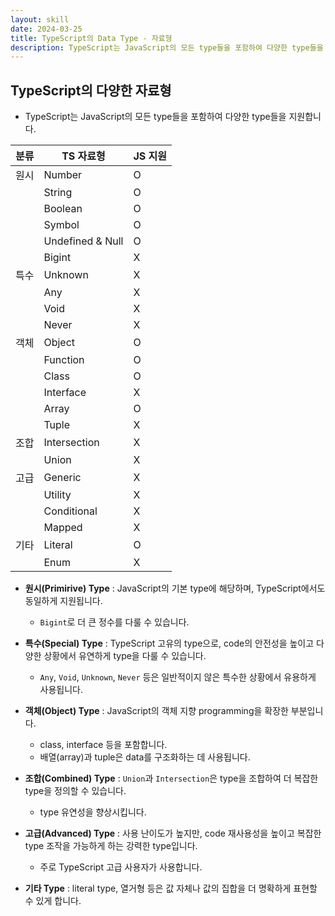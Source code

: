```yaml
---
layout: skill
date: 2024-03-25
title: TypeScript의 Data Type - 자료형
description: TypeScript는 JavaScript의 모든 type들을 포함하여 다양한 type들을 지원하며, 원시, 특수, 객체, 조합, 고급 등의 다양한 type이 있습니다.
---
```



## TypeScript의 다양한 자료형

- TypeScript는 JavaScript의 모든 type들을 포함하여 다양한 type들을 지원합니다.

| 분류 | TS 자료형 | JS 지원 |
| --- | --- | --- |
| 원시 | Number | O |
|  | String | O |
|  | Boolean | O |
|  | Symbol | O |
|  | Undefined & Null | O |
|  | Bigint | X |
| 특수 | Unknown | X |
|  | Any | X |
|  | Void | X |
|  | Never | X |
| 객체 | Object | O |
|  | Function | O |
|  | Class | O |
|  | Interface | X |
|  | Array | O |
|  | Tuple | X |
| 조합 | Intersection | X |
|  | Union | X |
| 고급 | Generic | X |
|  | Utility | X |
|  | Conditional | X |
|  | Mapped | X |
| 기타 | Literal | O |
|  | Enum | X |


- **원시(Primirive) Type** : JavaScript의 기본 type에 해당하며, TypeScript에서도 동일하게 지원됩니다.
    - `Bigint`로 더 큰 정수를 다룰 수 있습니다.
  
- **특수(Special) Type** : TypeScript 고유의 type으로, code의 안전성을 높이고 다양한 상황에서 유연하게 type을 다룰 수 있습니다.
    - `Any`, `Void`, `Unknown`, `Never` 등은 일반적이지 않은 특수한 상황에서 유용하게 사용됩니다.
  
- **객체(Object) Type** : JavaScript의 객체 지향 programming을 확장한 부분입니다.
    - class, interface 등을 포함합니다.
    - 배열(array)과 tuple은 data를 구조화하는 데 사용됩니다.

- **조합(Combined) Type** : `Union`과 `Intersection`은 type을 조합하여 더 복잡한 type을 정의할 수 있습니다.
    - type 유연성을 향상시킵니다.

- **고급(Advanced) Type** : 사용 난이도가 높지만, code 재사용성을 높이고 복잡한 type 조작을 가능하게 하는 강력한 type입니다.
    - 주로 TypeScript 고급 사용자가 사용합니다.

- **기타 Type** : literal type, 열거형 등은 값 자체나 값의 집합을 더 명확하게 표현할 수 있게 합니다.
